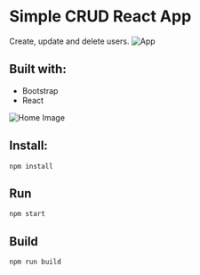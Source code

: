 # Simple CRUD React App

Create, update and delete users. ![App](crud-user-list.netlify.app)

## Built with:

- Bootstrap
- React

![Home Image](https://github.com/leanug/crud-user-list-app/tree/main/public/screenshot.jpg)

## Install:

	npm install

## Run

	npm start

## Build

	npm run build